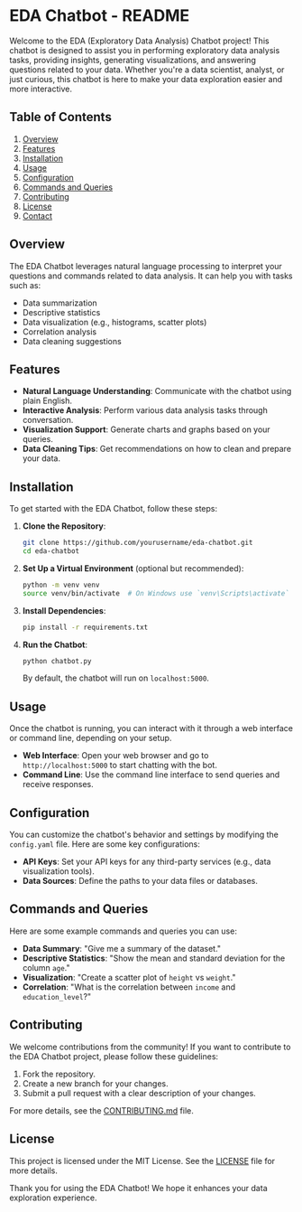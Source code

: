 # EDA Chatbot - README

Welcome to the EDA (Exploratory Data Analysis) Chatbot project! This chatbot is designed to assist you in performing exploratory data analysis tasks, providing insights, generating visualizations, and answering questions related to your data. Whether you're a data scientist, analyst, or just curious, this chatbot is here to make your data exploration easier and more interactive.

## Table of Contents

1. [Overview](#overview)
2. [Features](#features)
3. [Installation](#installation)
4. [Usage](#usage)
5. [Configuration](#configuration)
6. [Commands and Queries](#commands-and-queries)
7. [Contributing](#contributing)
8. [License](#license)
9. [Contact](#contact)

## Overview

The EDA Chatbot leverages natural language processing to interpret your questions and commands related to data analysis. It can help you with tasks such as:

- Data summarization
- Descriptive statistics
- Data visualization (e.g., histograms, scatter plots)
- Correlation analysis
- Data cleaning suggestions

## Features

- **Natural Language Understanding**: Communicate with the chatbot using plain English.
- **Interactive Analysis**: Perform various data analysis tasks through conversation.
- **Visualization Support**: Generate charts and graphs based on your queries.
- **Data Cleaning Tips**: Get recommendations on how to clean and prepare your data.

## Installation

To get started with the EDA Chatbot, follow these steps:

1. **Clone the Repository**:

   ```bash
   git clone https://github.com/yourusername/eda-chatbot.git
   cd eda-chatbot
   ```

2. **Set Up a Virtual Environment** (optional but recommended):

   ```bash
   python -m venv venv
   source venv/bin/activate  # On Windows use `venv\Scripts\activate`
   ```

3. **Install Dependencies**:

   ```bash
   pip install -r requirements.txt
   ```

4. **Run the Chatbot**:

   ```bash
   python chatbot.py
   ```

   By default, the chatbot will run on `localhost:5000`.

## Usage

Once the chatbot is running, you can interact with it through a web interface or command line, depending on your setup.

- **Web Interface**: Open your web browser and go to `http://localhost:5000` to start chatting with the bot.
- **Command Line**: Use the command line interface to send queries and receive responses.

## Configuration

You can customize the chatbot's behavior and settings by modifying the `config.yaml` file. Here are some key configurations:

- **API Keys**: Set your API keys for any third-party services (e.g., data visualization tools).
- **Data Sources**: Define the paths to your data files or databases.

## Commands and Queries

Here are some example commands and queries you can use:

- **Data Summary**: "Give me a summary of the dataset."
- **Descriptive Statistics**: "Show the mean and standard deviation for the column `age`."
- **Visualization**: "Create a scatter plot of `height` vs `weight`."
- **Correlation**: "What is the correlation between `income` and `education_level`?"

## Contributing

We welcome contributions from the community! If you want to contribute to the EDA Chatbot project, please follow these guidelines:

1. Fork the repository.
2. Create a new branch for your changes.
3. Submit a pull request with a clear description of your changes.

For more details, see the [CONTRIBUTING.md](CONTRIBUTING.md) file.

## License

This project is licensed under the MIT License. See the [LICENSE](LICENSE) file for more details.


Thank you for using the EDA Chatbot! We hope it enhances your data exploration experience.
